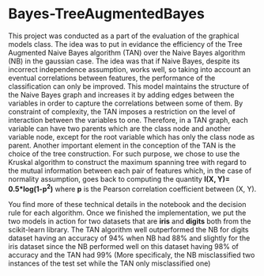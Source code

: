 # Bayes-TreeAugmentedBayes

This project was conducted as a part of the evaluation of the graphical models class. The idea was to put in evidance the efficiency of the Tree Augmented Naive Bayes 
algorithm (TAN) over the Naive Bayes algorithm (NB) in the gaussian case. The idea was that if Naive Bayes, despite its incorrect independence assumption, works well, so taking into account an eventual correlations between features, the performance of the classification can only be improved. This model maintains the structure of the Naive Bayes graph and increases it by adding edges between the variables in order to capture the correlations between some of them. By constraint of complexity, the TAN imposes a restriction on the level of interaction between the variables to one. Therefore, in a TAN graph, each variable can have two parents which are the class node and another variable node, except for the root variable which has only the class node as parent. Another important element in the conception of the TAN is the choice of the tree construction. For such purpose, we chose to use the Kruskal algorithm to construct the maximum spanning tree with regard to the mutual information between each pair of features which, in the case of normality assumption, goes back to computing the quantity <b>I(X, Y)= 0.5*log(1-p<sup>2</sup>)</b> where <b>p</b> is the Pearson correlation coefficient between (X, Y).

You find more of these technical details in the notebook and the decision rule for each algorithm. Once we finished the implementation, we put the two models in action for two datasets that are <b>iris</b> and <b>digits</b> both from the scikit-learn library. The TAN algorithm well outperformed the NB for digits dataset having an accuracy of 94% when NB had 88% and slightly for the iris dataset since the NB performed well on this dataset having 98% of accuracy and the TAN had 99% (More specificaly, the NB misclassified two instances of the test set while the TAN only misclassified one)
